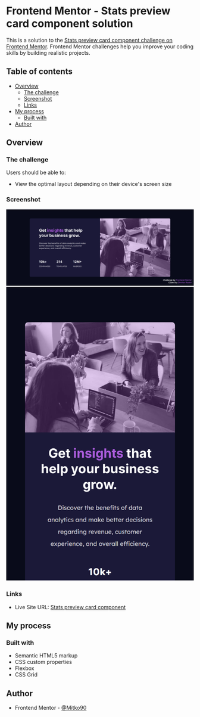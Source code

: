 # Frontend Mentor - Stats preview card component solution

This is a solution to the [Stats preview card component challenge on Frontend Mentor](https://www.frontendmentor.io/challenges/stats-preview-card-component-8JqbgoU62). Frontend Mentor challenges help you improve your coding skills by building realistic projects. 

## Table of contents

- [Overview](#overview)
  - [The challenge](#the-challenge)
  - [Screenshot](#screenshot)
  - [Links](#links)
- [My process](#my-process)
  - [Built with](#built-with)
- [Author](#author)


## Overview

### The challenge

Users should be able to:

- View the optimal layout depending on their device's screen size

### Screenshot

![](./desktop.png)
![](./mobile.png)


### Links

- Live Site URL: [Stats preview card component](https://thriving-manatee-e1665a.netlify.app/)

## My process

### Built with

- Semantic HTML5 markup
- CSS custom properties
- Flexbox
- CSS Grid




## Author

- Frontend Mentor - [@Mitko90](https://www.frontendmentor.io/profile/mitko90)
